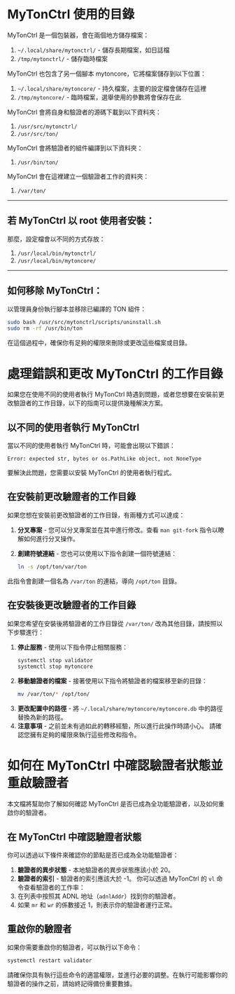 # MyTonCtrl 使用的目錄

MyTonCtrl 是一個包裝器，會在兩個地方儲存檔案：

1. `~/.local/share/mytonctrl/` - 儲存長期檔案，如日誌檔
2. `/tmp/mytonctrl/` - 儲存臨時檔案

MyTonCtrl 也包含了另一個腳本 mytoncore，它將檔案儲存到以下位置：

1. `~/.local/share/mytoncore/` - 持久檔案，主要的設定檔會儲存在這裡
2. `/tmp/mytoncore/` - 臨時檔案，選舉使用的參數將會保存在此

MyTonCtrl 會將自身和驗證者的源碼下載到以下資料夾：

1. `/usr/src/mytonctrl/`
2. `/usr/src/ton/`

MyTonCtrl 會將驗證者的組件編譯到以下資料夾：

1. `/usr/bin/ton/`

MyTonCtrl 會在這裡建立一個驗證者工作的資料夾：

1. `/var/ton/`

---

## 若 MyTonCtrl 以 root 使用者安裝：

那麼，設定檔會以不同的方式存放：

1. `/usr/local/bin/mytonctrl/`
2. `/usr/local/bin/mytoncore/`

---

## 如何移除 MyTonCtrl：

以管理員身份執行腳本並移除已編譯的 TON 組件：

```bash
sudo bash /usr/src/mytonctrl/scripts/uninstall.sh
sudo rm -rf /usr/bin/ton
```

在這個過程中，確保你有足夠的權限來刪除或更改這些檔案或目錄。

# 處理錯誤和更改 MyTonCtrl 的工作目錄

如果您在使用不同的使用者執行 MyTonCtrl 時遇到問題，或者您想要在安裝前更改驗證者的工作目錄，以下的指南可以提供幾種解決方案。

## 以不同的使用者執行 MyTonCtrl

當以不同的使用者執行 MyTonCtrl 時，可能會出現以下錯誤：

```
Error: expected str, bytes or os.PathLike object, not NoneType
```

要解決此問題，您需要以安裝 MyTonCtrl 的使用者執行程式。

## 在安裝前更改驗證者的工作目錄

如果您想在安裝前更改驗證者的工作目錄，有兩種方式可以達成：

1. **分叉專案** - 您可以分叉專案並在其中進行修改。查看 `man git-fork` 指令以瞭解如何進行分叉操作。
2. **創建符號連結** - 您也可以使用以下指令創建一個符號連結：

    ```bash
    ln -s /opt/ton/var/ton
    ```
此指令會創建一個名為 `/var/ton` 的連結，導向 `/opt/ton` 目錄。
## 在安裝後更改驗證者的工作目錄
如果您希望在安裝後將驗證者的工作目錄從 `/var/ton/` 改為其他目錄，請按照以下步驟進行：
1. **停止服務** - 使用以下指令停止相關服務：
    ```bash
    systemctl stop validator
    systemctl stop mytoncore
    ```
2. **移動驗證者的檔案** - 接著使用以下指令將驗證者的檔案移至新的目錄：
    ```bash
    mv /var/ton/* /opt/ton/
    ```
3. **更改配置中的路徑** - 將 `~/.local/share/mytoncore/mytoncore.db` 中的路徑替換為新的路徑。
4. **注意事項** - 之前並未有過如此的轉移經驗，所以進行此操作時請小心。
請確認您擁有足夠的權限來執行這些修改和指令。
# 如何在 MyTonCtrl 中確認驗證者狀態並重啟驗證者
本文檔將幫助你了解如何確認 MyTonCtrl 是否已成為全功能驗證者，以及如何重啟你的驗證者。
## 在 MyTonCtrl 中確認驗證者狀態
你可以透過以下條件來確認你的節點是否已成為全功能驗證者：
1. **驗證者的異步狀態** - 本地驗證者的異步狀態應該小於 20。
2. **驗證者的索引** - 驗證者的索引應該大於 -1。
你可以透過 MyTonCtrl 的 `vl` 命令查看驗證者的工作率：
1. 在列表中按照其 ADNL 地址（`adnlAddr`）找到你的驗證者。
2. 如果 `mr` 和 `wr` 的係數接近 1，則表示你的驗證者運行正常。
## 重啟你的驗證者
如果你需要重啟你的驗證者，可以執行以下命令：
```bash
systemctl restart validator
```

請確保你具有執行這些命令的適當權限，並進行必要的調整。在執行可能影響你的驗證者的操作之前，請始終記得備份重要數據。
